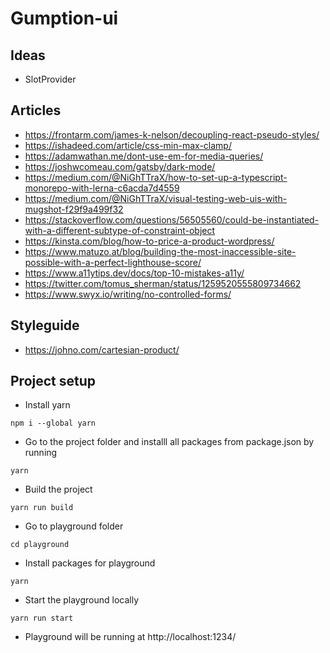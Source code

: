 # Gumption-ui

## Ideas

- SlotProvider

## Articles

- https://frontarm.com/james-k-nelson/decoupling-react-pseudo-styles/
- https://ishadeed.com/article/css-min-max-clamp/
- https://adamwathan.me/dont-use-em-for-media-queries/
- https://joshwcomeau.com/gatsby/dark-mode/
- https://medium.com/@NiGhTTraX/how-to-set-up-a-typescript-monorepo-with-lerna-c6acda7d4559
- https://medium.com/@NiGhTTraX/visual-testing-web-uis-with-mugshot-f29f9a499f32
- https://stackoverflow.com/questions/56505560/could-be-instantiated-with-a-different-subtype-of-constraint-object
- https://kinsta.com/blog/how-to-price-a-product-wordpress/
- https://www.matuzo.at/blog/building-the-most-inaccessible-site-possible-with-a-perfect-lighthouse-score/
- https://www.a11ytips.dev/docs/top-10-mistakes-a11y/
- https://twitter.com/tomus_sherman/status/1259520555809734662
- https://www.swyx.io/writing/no-controlled-forms/

## Styleguide

- https://johno.com/cartesian-product/

## Project setup

- Install yarn
```
npm i --global yarn
```

- Go to the project folder and installl all packages from package.json by running
```
yarn
````

- Build the project
```
yarn run build
```

- Go to playground folder
```
cd playground
```

- Install packages for playground
```
yarn
```

- Start the playground locally
```
yarn run start
```

- Playground will be running at http://localhost:1234/
